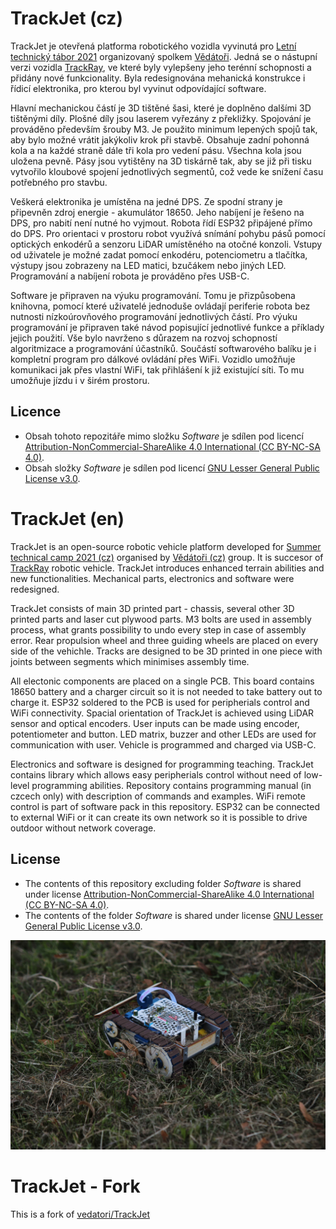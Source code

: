 # TrackJet (cz)
TrackJet je otevřená platforma robotického vozidla vyvinutá pro [Letní technický tábor 2021](http://wp.vedatori.com/pobytove-tabory/) organizovaný spolkem [Vědátoři](http://wp.vedatori.com/). Jedná se o nástupní verzi vozidla [TrackRay](https://github.com/vedatori/TrackRay), ve které byly vylepšeny jeho terénní schopnosti a přidány nové funkcionality. Byla redesignována mehanická konstrukce i řídicí elektronika, pro kterou byl vyvinut odpovídající software. 

Hlavní mechanickou částí je 3D tištěné šasi, které je doplněno dalšími 3D tištěnými díly. Plošné díly jsou laserem vyřezány z překližky. Spojování je prováděno především šrouby M3. Je použito minimum lepených spojů tak, aby bylo možné vrátit jakýkoliv krok při stavbě. Obsahuje zadní pohonná kola a na každé straně dále tři kola pro vedení pásu. Všechna kola jsou uložena pevně. Pásy jsou vytištěny na 3D tiskárně tak, aby se již při tisku vytvořilo kloubové spojení jednotlivých segmentů, což vede ke snížení času potřebného pro stavbu.

Veškerá elektronika je umístěna na jedné DPS. Ze spodní strany je připevněn zdroj energie - akumulátor 18650. Jeho nabíjení je řešeno na DPS, pro nabití není nutné ho vyjmout. Robota řídí ESP32 připájené přímo do DPS. Pro orientaci v prostoru robot využívá snímání pohybu pásů pomocí optických enkodérů a senzoru LiDAR umístěného na otočné konzoli. Vstupy od uživatele je možné zadat pomocí enkodéru, potenciometru a tlačítka, výstupy jsou zobrazeny na LED matici, bzučákem nebo jiných LED. Programování a nabíjení robota je prováděno přes USB-C.

Software je připraven na výuku programování. Tomu je přizpůsobena knihovna, pomocí které uživatelé jednoduše ovládají periferie robota bez nutnosti nízkoúrovňového programování jednotlivých částí. Pro výuku programování je připraven také návod popisující jednotlivé funkce a příklady jejich použití. Vše bylo navrženo s důrazem na rozvoj schopností algoritmizace a programování účastníků.
Součástí softwarového balíku je i kompletní program pro dálkové ovládání přes WiFi. Vozidlo umožňuje komunikaci jak přes vlastní WiFi, tak přihlášení k již existující síti. To mu umožňuje jízdu i v širém prostoru. 

## Licence
* Obsah tohoto repozitáře mimo složku *Software* je sdílen pod licencí [Attribution-NonCommercial-ShareAlike 4.0 International (CC BY-NC-SA 4.0)](https://creativecommons.org/licenses/by-nc-sa/4.0/).
* Obsah složky *Software* je sdílen pod licencí [GNU Lesser General Public License v3.0](https://www.gnu.org/licenses/lgpl-3.0.en.html).

# TrackJet (en)

TrackJet is an open-source robotic vehicle platform developed for [Summer technical camp 2021 (cz)](http://wp.vedatori.com/pobytove-tabory/) organised by [Vědátoři (cz)](http://wp.vedatori.com/) group. It is succesor of [TrackRay](https://github.com/vedatori/TrackRay) robotic vehicle. TrackJet introduces enhanced terrain abilities and new functionalities. Mechanical parts, electronics and software were redesigned.

TrackJet consists of main 3D printed part - chassis, several other 3D printed parts and laser cut plywood parts. M3 bolts are used in assembly process, what grants possibility to undo every step in case of assembly error. Rear propulsion wheel and three guiding wheels are placed on every side of the vehichle. Tracks are designed to be 3D printed in one piece with joints between segments which minimises assembly time.

All electonic components are placed on a single PCB. This board contains 18650 battery and a charger circuit so it is not needed to take battery out to charge it. ESP32 soldered to the PCB is used for peripherials control and WiFi connectivity. Spacial orientation of TrackJet is achieved using LiDAR sensor and optical encoders. User inputs can be made using encoder, potentiometer and button. LED matrix, buzzer and other LEDs are used for communication with user. Vehicle is programmed and charged via USB-C.

Electronics and software is designed for programming teaching. TrackJet contains library which allows easy peripherials control without need of low-level programming abilities. Repository contains programming manual (in czcech only) with description of commands and examples.
WiFi remote control is part of software pack in this repository. ESP32 can be connected to external WiFi or it can create its own network so it is possible to drive outdoor without network coverage. 

## License
* The contents of this repository excluding folder *Software* is shared under license [Attribution-NonCommercial-ShareAlike 4.0 International (CC BY-NC-SA 4.0)](https://creativecommons.org/licenses/by-nc-sa/4.0/).
* The contents of the folder *Software* is shared under license [GNU Lesser General Public License v3.0](https://www.gnu.org/licenses/lgpl-3.0.en.html).

![alt](Manuals/SupportFiles/IMG_7559-min.jpg)

# TrackJet - Fork
This is a fork of [vedatori/TrackJet](https://github.com/vedatori/TrackJet)
